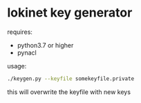 # lokinet key generator

requires:

* python3.7 or higher
* pynacl

usage:

```bash
./keygen.py --keyfile somekeyfile.private
```

this will overwrite the keyfile with new keys

